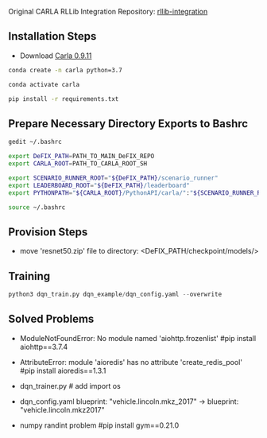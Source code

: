 Original CARLA RLLib Integration Repository: [rllib-integration](https://github.com/carla-simulator/rllib-integration)

## Installation Steps

* Download [Carla 0.9.11](https://carla-releases.s3.eu-west-3.amazonaws.com/Linux/CARLA_0.9.11.tar.gz)

```sh
conda create -n carla python=3.7

conda activate carla

pip install -r requirements.txt
```

## Prepare Necessary Directory Exports to Bashrc

```sh
gedit ~/.bashrc

export DeFIX_PATH=PATH_TO_MAIN_DeFIX_REPO
export CARLA_ROOT=PATH_TO_CARLA_ROOT_SH

export SCENARIO_RUNNER_ROOT="${DeFIX_PATH}/scenario_runner"
export LEADERBOARD_ROOT="${DeFIX_PATH}/leaderboard"
export PYTHONPATH="${CARLA_ROOT}/PythonAPI/carla/":"${SCENARIO_RUNNER_ROOT}":"${LEADERBOARD_ROOT}":"${CARLA_ROOT}/PythonAPI/carla/dist/carla-0.9.11-py3.7-linux-x86_64.egg":${PYTHONPATH}

source ~/.bashrc
```

## Provision Steps

* move 'resnet50.zip' file to directory: <DeFIX_PATH/checkpoint/models/>

## Training

```python
python3 dqn_train.py dqn_example/dqn_config.yaml --overwrite
```

## Solved Problems

* ModuleNotFoundError: No module named 'aiohttp.frozenlist' #pip install aiohttp==3.7.4

* AttributeError: module 'aioredis' has no attribute 'create_redis_pool' #pip install aioredis==1.3.1

* dqn_trainer.py # add import os

* dqn_config.yaml blueprint: "vehicle.lincoln.mkz_2017" -> blueprint: "vehicle.lincoln.mkz2017"

* numpy randint problem #pip install gym==0.21.0
